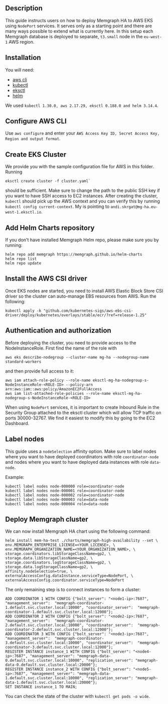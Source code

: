 ## Description

This guide instructs users on how to deploy Memgraph HA to AWS EKS using `NodePort` services. It serves only as a starting point and there are many ways possible to extend what is currently here. In this setup
each Memgraph database is deployed to separate, `t3.small` node in the `eu-west-1` AWS region.

## Installation

You will need:
- [aws cli](https://docs.aws.amazon.com/cli/latest/userguide/getting-started-install.html)
- [kubectl](https://kubernetes.io/docs/tasks/tools/)
- [eksctl](https://docs.aws.amazon.com/eks/latest/userguide/setting-up.html)
- [helm](https://helm.sh/docs/intro/install/)

We used `kubectl 1.30.0, aws 2.17.29, eksctl 0.188.0 and helm 3.14.4`.

## Configure AWS CLI

Use `aws configure` and enter your `AWS Access Key ID, Secret Access Key, Region and output format`.

## Create EKS Cluster

We provide you with the sample configuration file for AWS in this folder. Running

```
eksctl create cluster -f cluster.yaml`
```

should be sufficient. Make sure to change the path to the public SSH key if you want to have SSH access to EC2 instances. After creating the cluster, `kubectl` should pick up
the AWS context and you can verify this by running `kubectl config current-context`. My is pointing to `andi.skrgat@mg-ha.eu-west-1.eksctl.io`.

## Add Helm Charts repository

If you don't have installed Memgraph Helm repo, please make sure you by running:

```
helm repo add memgraph https://memgraph.github.io/helm-charts
helm repo list
helm repo update
```

## Install the AWS CSI driver

Once EKS nodes are started, you need to install AWS Elastic Block Store CSI driver so the cluster can auto-manage EBS resources from AWS. Run the following:

```
kubectl apply -k "github.com/kubernetes-sigs/aws-ebs-csi-driver/deploy/kubernetes/overlays/stable/ecr/?ref=release-1.25"
```

## Authentication and authorization

Before deploying the cluster, you need to provide access to the NodeInstanceRole. First find the name of the role with

```
aws eks describe-nodegroup --cluster-name mg-ha --nodegroup-name standard-workers
```

and then provide full access to it:

```
aws iam attach-role-policy --role-name eksctl-mg-ha-nodegroup-s-NodeInstanceRole-<ROLE-ID> --policy-arn arn:aws:iam::aws:policy/AmazonEC2FullAccess
aws iam list-attached-role-policies --role-name eksctl-mg-ha-nodegroup-s-NodeInstanceRole-<ROLE-ID>
```

When using `NodePort` services, it is important to create Inbound Rule in the Security Group attached to the eksctl cluster which will allow TCP traffic
on ports 30000-32767. We find it easiest to modify this by going to the EC2 Dashboard.

## Label nodes

This guide uses a `nodeSelection` affinity option. Make sure to label nodes where you want to have deployed coordinators with role `coordinator-node`
and nodes where you want to have deployed data instances with role `data-node`.

Example:
```
kubectl label nodes node-000000 role=coordinator-node
kubectl label nodes node-000001 role=coordinator-node
kubectl label nodes node-000002 role=coordinator-node
kubectl label nodes node-000003 role=data-node
kubectl label nodes node-000004 role=data-node
```

## Deploy Memgraph cluster

We can now install Memgraph HA chart using the following command:

```
helm install mem-ha-test ./charts/memgraph-high-availability --set \
env.MEMGRAPH_ENTERPRISE_LICENSE=<YOUR_LICENSE>, \
env.MEMGRAPH_ORGANIZATION_NAME=<YOUR_ORGANIZATION_NAME>, \
storage.coordinators.libStorageClassName=gp2, \
storage.data.libStorageClassName=gp2, \
storage.coordinators.logStorageClassName=gp2, \
storage.data.logStorageClassName=gp2, \
affinity.nodeSelection=true, \
externalAccessConfig.dataInstance.serviceType=NodePort, \
externalAccessConfig.coordinator.serviceType=NodePort
```

The only remaining step is to connect instances to form a cluster:
```
ADD COORDINATOR 1 WITH CONFIG {"bolt_server": "<node1-ip>:7687", "management_server":  "memgraph-coordinator-1.default.svc.cluster.local:10000", "coordinator_server":  "memgraph-coordinator-1.default.svc.cluster.local:12000"};
ADD COORDINATOR 2 WITH CONFIG {"bolt_server": "<node2-ip>:7687", "management_server":  "memgraph-coordinator-2.default.svc.cluster.local:10000", "coordinator_server":  "memgraph-coordinator-2.default.svc.cluster.local:12000"};
ADD COORDINATOR 3 WITH CONFIG {"bolt_server": "<node3-ip>:7687", "management_server":  "memgraph-coordinator-3.default.svc.cluster.local:10000", "coordinator_server":  "memgraph-coordinator-3.default.svc.cluster.local:12000"};
REGISTER INSTANCE instance_1 WITH CONFIG {"bolt_server": "<node4-ip>:7687", "management_server": "memgraph-data-0.default.svc.cluster.local:10000", "replication_server": "memgraph-data-0.default.svc.cluster.local:20000"};
REGISTER INSTANCE instance_2 WITH CONFIG {"bolt_server": "<node5-ip>:7687", "management_server": "memgraph-data-1.default.svc.cluster.local:10000", "replication_server": "memgraph-data-1.default.svc.cluster.local:20000"};
SET INSTANCE instance_1 TO MAIN;

```


You can check the state of the cluster with `kubectl get pods -o wide`.
